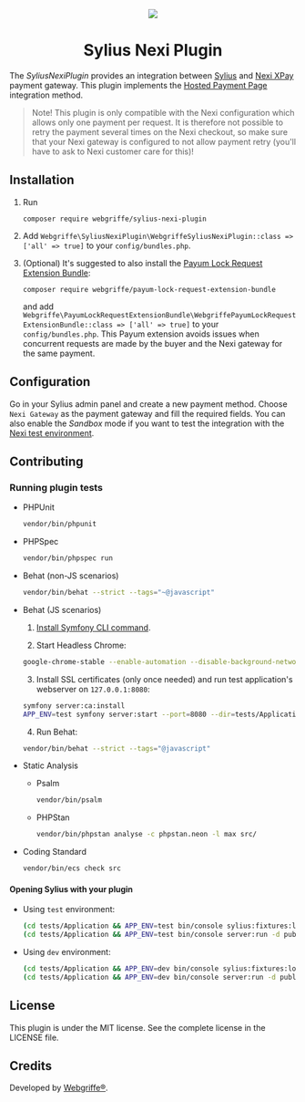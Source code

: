 <p align="center">
    <a href="https://sylius.com" target="_blank">
        <img src="https://demo.sylius.com/assets/shop/img/logo.png" />
    </a>
</p>

<h1 align="center">Sylius Nexi Plugin</h1>

The _SyliusNexiPlugin_ provides an integration between [Sylius](https://sylius.com/) and [Nexi XPay](https://developer.nexi.it/it/servizio-ecommerce) payment gateway.
This plugin implements the [Hosted Payment Page](https://developer.nexi.it/it/modalita-di-integrazione/hosted-payment-page) integration method.

> Note! This plugin is only compatible with the Nexi configuration which allows only one payment per request. It is
> therefore not possible to retry the payment several times on the Nexi checkout,
> so make sure that your Nexi gateway is configured to not allow payment retry (you'll have to ask to Nexi customer care for this)!

## Installation

1. Run
    ```shell
    composer require webgriffe/sylius-nexi-plugin
    ```

2. Add `Webgriffe\SyliusNexiPlugin\WebgriffeSyliusNexiPlugin::class => ['all' => true]` to your `config/bundles.php`.

3. (Optional) It's suggested to also install the [Payum Lock Request Extension Bundle](https://github.com/webgriffe/PayumLockRequestExtensionBundle):
    ```shell
    composer require webgriffe/payum-lock-request-extension-bundle
    ```
    and add `Webgriffe\PayumLockRequestExtensionBundle\WebgriffePayumLockRequestExtensionBundle::class => ['all' => true]` to your `config/bundles.php`.
    This Payum extension avoids issues when concurrent requests are made by the buyer and the Nexi gateway for the same payment.

## Configuration

Go in your Sylius admin panel and create a new payment method. Choose `Nexi Gateway` as the payment gateway and fill the required fields.
You can also enable the _Sandbox_ mode if you want to test the integration with the [Nexi test environment](https://developer.nexi.it/it/area-test/introduzione).

## Contributing

### Running plugin tests

- PHPUnit

  ```bash
  vendor/bin/phpunit
  ```

- PHPSpec

  ```bash
  vendor/bin/phpspec run
  ```

- Behat (non-JS scenarios)

  ```bash
  vendor/bin/behat --strict --tags="~@javascript"
  ```

- Behat (JS scenarios)

    1. [Install Symfony CLI command](https://symfony.com/download).

    2. Start Headless Chrome:

    ```bash
    google-chrome-stable --enable-automation --disable-background-networking --no-default-browser-check --no-first-run --disable-popup-blocking --disable-default-apps --allow-insecure-localhost --disable-translate --disable-extensions --no-sandbox --enable-features=Metal --headless --remote-debugging-port=9222 --window-size=2880,1800 --proxy-server='direct://' --proxy-bypass-list='*' http://127.0.0.1
    ```

    3. Install SSL certificates (only once needed) and run test application's webserver on `127.0.0.1:8080`:

    ```bash
    symfony server:ca:install
    APP_ENV=test symfony server:start --port=8080 --dir=tests/Application/public --daemon
    ```

    4. Run Behat:

    ```bash
    vendor/bin/behat --strict --tags="@javascript"
    ```

- Static Analysis

    - Psalm

      ```bash
      vendor/bin/psalm
      ```

    - PHPStan

      ```bash
      vendor/bin/phpstan analyse -c phpstan.neon -l max src/  
      ```

- Coding Standard

  ```bash
  vendor/bin/ecs check src
  ```

#### Opening Sylius with your plugin

- Using `test` environment:

    ```bash
    (cd tests/Application && APP_ENV=test bin/console sylius:fixtures:load)
    (cd tests/Application && APP_ENV=test bin/console server:run -d public)
    ```

- Using `dev` environment:

    ```bash
    (cd tests/Application && APP_ENV=dev bin/console sylius:fixtures:load)
    (cd tests/Application && APP_ENV=dev bin/console server:run -d public)
    ```

## License

This plugin is under the MIT license. See the complete license in the LICENSE file.

## Credits

Developed by [Webgriffe®](http://www.webgriffe.com/).
